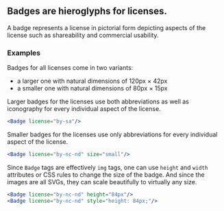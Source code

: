## Badges are hieroglyphs for licenses.

A badge represents a license in pictorial form depicting aspects of the license
such as shareability and commercial usability.

### Examples

Badges for all licenses come in two variants:
- a larger one with natural dimensions of 120px &times; 42px 
- a smaller one with natural dimensions of 80px &times; 15px

Larger badges for the licenses use both abbreviations as well as iconography for 
every individual aspect of the license.

```jsx { "props": { "className": "no-i18n" } }
<Badge license="by-sa"/>
```

Smaller badges for the licenses use only abbreviations for every individual 
aspect of the license.

```jsx { "props": { "className": "no-i18n" } }
<Badge license="by-nc-nd" size="small"/>
```

Since `Badge` tags are effectively `img` tags, one can use `height` and `width`
attributes or CSS rules to change the size of the badge. And since the images 
are all SVGs, they can scale beautifully to virtually any size.

```jsx { "props": { "className": "no-i18n" } }
<Badge license="by-nc-nd" height="84px"/>
<Badge license="by-nc-nd" style="height: 84px;"/>
```

